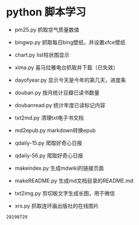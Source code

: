 # python 脚本学习

- pm25.py 抓取空气质量数值
- bingwp.py 抓取每日bing壁纸，并设置xfce壁纸
- chart.py list柱状图显示
- xima.py 喜马拉雅电台抓取并下载（已失效）

- dayofyear.py 显示今天是今年的第几天，进度条
- douban.py 按月统计豆瓣已读书数量
- doubanread.py 统计年度已读标记内容

- txt2md.py 清理txt电子书文档
- md2epub.py markdown转换epub

- qdaily-15.py 爬取好奇心日报
- qdaily-56.py 爬取好奇心日报

- makeindex.py 生成mdwiki的链接页面
- makeREADME.py 生成md文档目录的README.md

- txt2img.py 剪切板文字生成长图，用于微信

- xrs.py 抓取连环画出版社的在线图片

`20190729`